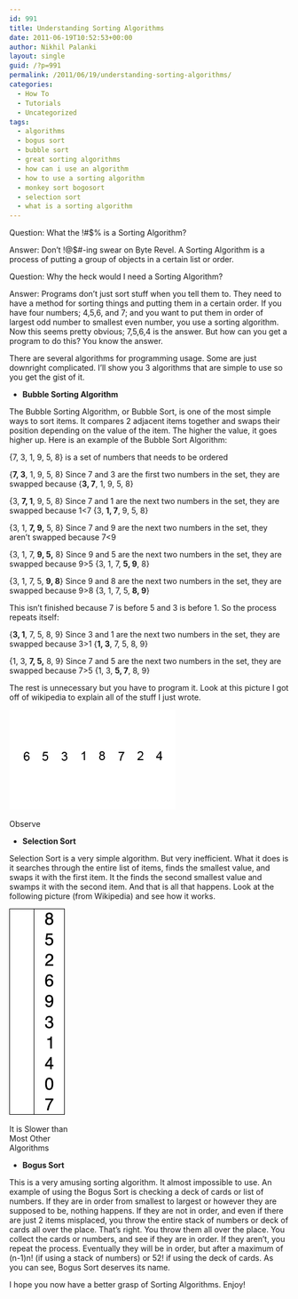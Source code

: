 ```yaml
---
id: 991
title: Understanding Sorting Algorithms
date: 2011-06-19T10:52:53+00:00
author: Nikhil Palanki
layout: single
guid: /?p=991
permalink: /2011/06/19/understanding-sorting-algorithms/
categories:
  - How To
  - Tutorials
  - Uncategorized
tags:
  - algorithms
  - bogus sort
  - bubble sort
  - great sorting algorithms
  - how can i use an algorithm
  - how to use a sorting algorithm
  - monkey sort bogosort
  - selection sort
  - what is a sorting algorithm
---
```

Question: What the !#$% is a Sorting Algorithm?

Answer: Don&#8217;t !@$#-ing swear on Byte Revel. A Sorting Algorithm is a process of putting a group of objects in a certain list or order.

Question: Why the heck would I need a Sorting Algorithm?

Answer: Programs don&#8217;t just sort stuff when you tell them to. They need to have a method for sorting things and putting them in a certain order. If you have four numbers; 4,5,6, and 7; and you want to put them in order of largest odd number to smallest even number, you use a sorting algorithm. Now this seems pretty obvious; 7,5,6,4 is the answer. But how can you get a program to do this? You know the answer.

There are several algorithms for programming usage. Some are just downright complicated. I&#8217;ll show you 3 algorithms that are simple to use so you get the gist of it.

  * **Bubble Sorting Algorithm**

The Bubble Sorting Algorithm, or Bubble Sort, is one of the most simple ways to sort items. It compares 2 adjacent items together and swaps their position depending on the value of the item. The higher the value, it goes higher up. Here is an example of the Bubble Sort Algorithm:

{7, 3, 1, 9, 5, 8} is a set of numbers that needs to be ordered

{**7, 3**, 1, 9, 5, 8} Since 7 and 3 are the first two numbers in the set, they are swapped because {**3, 7**, 1, 9, 5, 8}

{3, **7, 1**, 9, 5, 8} Since 7 and 1 are the next two numbers in the set, they are swapped because 1<7 {3, **1, 7**, 9, 5, 8}

{3, 1, **7, 9,** 5, 8} Since 7 and 9 are the next two numbers in the set, they aren&#8217;t swapped because 7<9

{3, 1, 7, **9, 5,** 8} Since 9 and 5 are the next two numbers in the set, they are swapped because 9>5 {3, 1, 7, **5, 9**, 8}

{3, 1, 7, 5, **9, 8**} Since 9 and 8 are the next two numbers in the set, they are swapped because 9>8 {3, 1, 7, 5, **8, 9**}

This isn&#8217;t finished because 7 is before 5 and 3 is before 1. So the process repeats itself:

{**3, 1**, 7, 5, 8, 9} Since 3 and 1 are the next two numbers in the set, they are swapped because 3>1 {**1, 3**, 7, 5, 8, 9}

{1, 3, **7, 5,** 8, 9} Since 7 and 5 are the next two numbers in the set, they are swapped because 7>5 {1, 3, **5, 7**, 8, 9}

The rest is unnecessary but you have to program it. Look at this picture I got off of wikipedia to explain all of the stuff I just wrote.

<div id="attachment_1308" style="max-width: 310px" class="wp-caption aligncenter">
  <a rel="attachment wp-att-1308" href="/2011/06/19/understanding-sorting-algorithms/bubble-sort-example-300px/"><img class="size-full wp-image-1308" title="Bubble-sort-example-300px" src="/wp-content/uploads/2011/06/Bubble-sort-example-300px.gif" alt="" width="300" height="180" /></a>
  
  <p class="wp-caption-text">
    Observe
  </p>
</div>

  * **Selection Sort**

Selection Sort is a very simple algorithm. But very inefficient. What it does is it searches through the entire list of items, finds the smallest value, and swaps it with the first item. It the finds the second smallest value and swamps it with the second item. And that is all that happens. Look at the following picture (from Wikipedia) and see how it works.

<div id="attachment_1309" style="max-width: 110px" class="wp-caption aligncenter">
  <a rel="attachment wp-att-1309" href="/2011/06/19/understanding-sorting-algorithms/selection-sort-animation/"><img class="size-full wp-image-1309" title="Selection Sort" src="/wp-content/uploads/2011/06/Selection-Sort-Animation.gif" alt="" width="100" height="371" /></a>
  
  <p class="wp-caption-text">
    It is Slower than Most Other Algorithms
  </p>
</div>

  * **Bogus Sort**

This is a very amusing sorting algorithm. It almost impossible to use. An example of using the Bogus Sort is checking a deck of cards or list of numbers. If they are in order from smallest to largest or however they are supposed to be, nothing happens. If they are not in order, and even if there are just 2 items misplaced, you throw the entire stack of numbers or deck of cards all over the place. That&#8217;s right. You throw them all over the place. You collect the cards or numbers, and see if they are in order. If they aren&#8217;t, you repeat the process. Eventually they will be in order, but after a maximum of (n-1)n! (if using a stack of numbers) or 52! if using the deck of cards. As you can see, Bogus Sort deserves its name.

I hope you now have a better grasp of Sorting Algorithms. Enjoy!
